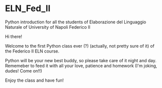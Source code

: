 # ELN_Fed_II
Python introduction for all the students of Elaborazione del Linguaggio Naturale of University of Napoli Federico II

Hi there!

Welcome to the first Python class ever (?) (actually, not pretty sure of it) of the Federico II ELN course.

Python will be your new best buddy, so please take care of it night and day. 
Rememeber to feed it with all your love, patience and homework (I'm joking, dudes! Come on!!)

Enjoy the class and have fun! 
